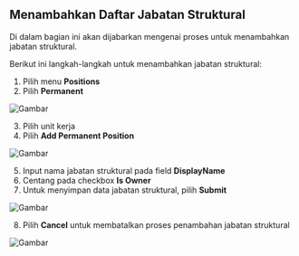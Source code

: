 ## **Menambahkan Daftar Jabatan Struktural**

Di dalam bagian ini akan dijabarkan mengenai proses untuk menambahkan jabatan struktural. 

Berikut ini langkah-langkah untuk menambahkan jabatan struktural:

1. Pilih menu **Positions**
2. Pilih **Permanent**

![Gambar](_screenshot/.png/?sanitize=true)

3. Pilih unit kerja
4. Pilih **Add Permanent Position**

![Gambar](_screenshot/.png/?sanitize=true)

5. Input nama jabatan struktural pada field **DisplayName**
6. Centang pada checkbox **Is Owner**
7. Untuk menyimpan data jabatan struktural, pilih **Submit**

![Gambar](_screenshot/.png/?sanitize=true)

8. Pilih **Cancel** untuk membatalkan proses penambahan jabatan struktural

![Gambar](_screenshot/.png/?sanitize=true)